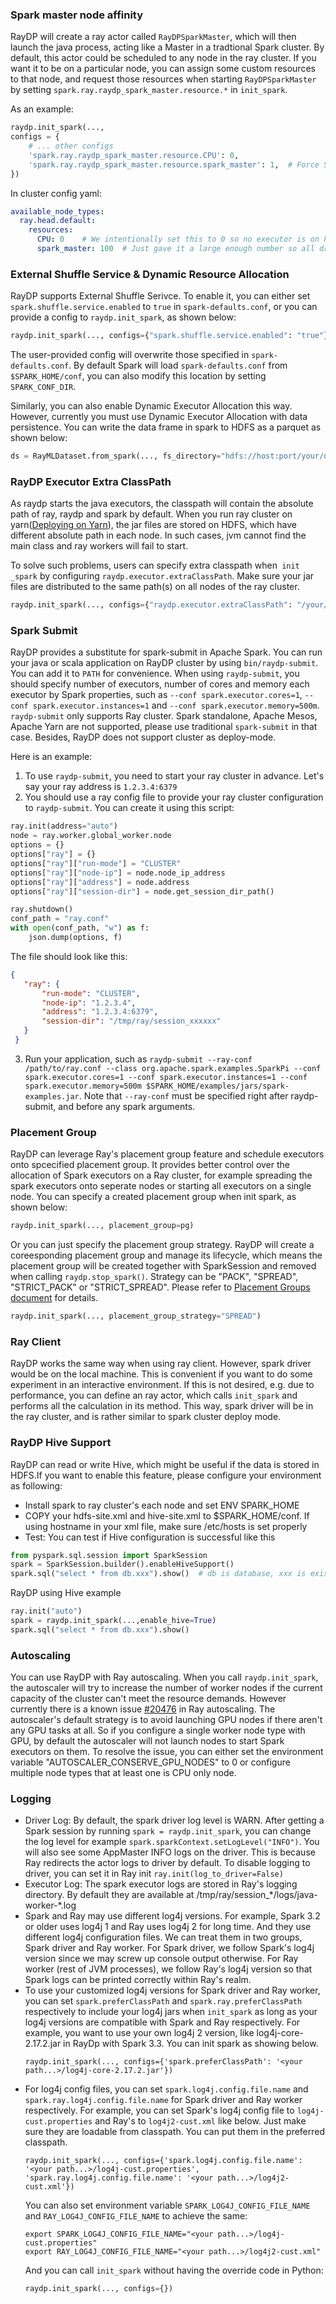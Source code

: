 ### Spark master node affinity

RayDP will create a ray actor called `RayDPSparkMaster`, which will then launch the java process, acting like a Master in a tradtional Spark cluster. By default, this actor could be scheduled to any node in the ray cluster. If you want it to be on a particular node, you can assign some custom resources to that node, and request those resources when starting `RayDPSparkMaster` by setting `spark.ray.raydp_spark_master.resource.*` in `init_spark`.

As an example:

```python
raydp.init_spark(...,
configs = {
    # ... other configs
    'spark.ray.raydp_spark_master.resource.CPU': 0,
    'spark.ray.raydp_spark_master.resource.spark_master': 1,  # Force Spark driver related actor run on headnode
})
```

In cluster config yaml:
```yaml
available_node_types:
  ray.head.default:
    resources:
      CPU: 0    # We intentionally set this to 0 so no executor is on headnode
      spark_master: 100  # Just gave it a large enough number so all drivers are there
```

### External Shuffle Service & Dynamic Resource Allocation

RayDP supports External Shuffle Serivce. To enable it, you can either set `spark.shuffle.service.enabled` to `true` in `spark-defaults.conf`, or you can provide a config to `raydp.init_spark`, as shown below:

```python
raydp.init_spark(..., configs={"spark.shuffle.service.enabled": "true"})
```

The user-provided config will overwrite those specified in `spark-defaults.conf`. By default Spark will load `spark-defaults.conf` from `$SPARK_HOME/conf`, you can also modify this location by setting `SPARK_CONF_DIR`.

Similarly, you can also enable Dynamic Executor Allocation this way. However, currently you must use Dynamic Executor Allocation with data persistence. You can write the data frame in spark to HDFS as a parquet as shown below:

```python
ds = RayMLDataset.from_spark(..., fs_directory="hdfs://host:port/your/directory")
```

### RayDP Executor Extra ClassPath 

As raydp starts the java executors, the classpath will contain the absolute path of ray, raydp and spark by default. When you run ray cluster on yarn([Deploying on Yarn](https://docs.ray.io/en/latest/cluster/yarn.html)), the jar files are stored on HDFS, which have different absolute path in each node. In such cases,  jvm cannot find the main class and ray workers will fail to start. 

To solve such problems, users can specify extra classpath when` init _spark` by configuring `raydp.executor.extraClassPath`. Make sure your jar files are distributed to the same path(s) on all nodes of the ray cluster.

```python
raydp.init_spark(..., configs={"raydp.executor.extraClassPath": "/your/extra/jar/path:/another/path"})
```

### Spark Submit

RayDP provides a substitute for spark-submit in Apache Spark. You can run your java or scala application on RayDP cluster by using `bin/raydp-submit`. You can add it to `PATH` for convenience. When using `raydp-submit`, you should specify number of executors, number of cores and memory each executor by Spark properties, such as `--conf spark.executor.cores=1`, `--conf spark.executor.instances=1` and `--conf spark.executor.memory=500m`. `raydp-submit` only supports Ray cluster. Spark standalone, Apache Mesos, Apache Yarn are not supported, please use traditional `spark-submit` in that case. Besides, RayDP does not support cluster as deploy-mode.

Here is an example:

1. To use `raydp-submit`, you need to start your ray cluster in advance. Let's say your ray address is `1.2.3.4:6379`
2. You should use a ray config file to provide your ray cluster configuration to `raydp-submit`. You can create it using this script: 
```python
ray.init(address="auto")
node = ray.worker.global_worker.node
options = {}
options["ray"] = {}
options["ray"]["run-mode"] = "CLUSTER"
options["ray"]["node-ip"] = node.node_ip_address
options["ray"]["address"] = node.address
options["ray"]["session-dir"] = node.get_session_dir_path()

ray.shutdown()
conf_path = "ray.conf"
with open(conf_path, "w") as f:
    json.dump(options, f)
 ```
 The file should look like this:
 ```json
 {
    "ray": {
        "run-mode": "CLUSTER",
        "node-ip": "1.2.3.4",
        "address": "1.2.3.4:6379",
        "session-dir": "/tmp/ray/session_xxxxxx"
    }
  }
 ```
 3. Run your application, such as `raydp-submit --ray-conf /path/to/ray.conf --class org.apache.spark.examples.SparkPi --conf spark.executor.cores=1 --conf spark.executor.instances=1 --conf spark.executor.memory=500m $SPARK_HOME/examples/jars/spark-examples.jar`. Note that `--ray-conf` must be specified right after raydp-submit, and before any spark arguments.

### Placement Group
RayDP can leverage Ray's placement group feature and schedule executors onto spcecified placement group. It provides better control over the allocation of Spark executors on a Ray cluster, for example spreading the spark executors onto seperate nodes or starting all executors on a single node. You can specify a created placement group when init spark, as shown below:

```python
raydp.init_spark(..., placement_group=pg)
```

Or you can just specify the placement group strategy. RayDP will create a coreesponding placement group and manage its lifecycle, which means the placement group will be created together with SparkSession and removed when calling `raydp.stop_spark()`. Strategy can be "PACK", "SPREAD", "STRICT_PACK" or "STRICT_SPREAD". Please refer to [Placement Groups document](https://docs.ray.io/en/latest/placement-group.html#pgroup-strategy) for details.

```python
raydp.init_spark(..., placement_group_strategy="SPREAD")
```

### Ray Client

RayDP works the same way when using ray client. However, spark driver would be on the local machine. This is convenient if you want to do some experiment in an interactive environment. If this is not desired, e.g. due to performance, you can define an ray actor, which calls `init_spark` and performs all the calculation in its method. This way, spark driver will be in the ray cluster, and is rather similar to spark cluster deploy mode.

### RayDP Hive Support
RayDP can read or write Hive, which might be useful if the data is stored in HDFS.If you want to enable this feature, please configure your environment as following:
+ Install spark to ray cluster's each node and set ENV SPARK_HOME
+ COPY your hdfs-site.xml and hive-site.xml to $SPARK_HOME/conf. If using hostname in your xml file, make sure /etc/hosts is set properly
+ Test: You can test if Hive configuration is successful like this
```python
from pyspark.sql.session import SparkSession
spark = SparkSession.builder().enableHiveSupport()
spark.sql("select * from db.xxx").show()  # db is database, xxx is exists table
```
RayDP using Hive example
```python
ray.init("auto")
spark = raydp.init_spark(...,enable_hive=True)
spark.sql("select * from db.xxx").show()
```


### Autoscaling
You can use RayDP with Ray autoscaling. When you call `raydp.init_spark`, the autoscaler will try to increase the number of worker nodes if the current capacity of the cluster can't meet the resource demands. However currently there is a known issue [#20476](https://github.com/ray-project/ray/issues/20476) in Ray autoscaling. The autoscaler's default strategy is to avoid launching GPU nodes if there aren't any GPU tasks at all. So if you configure a single worker node type with GPU, by default the autoscaler will not launch nodes to start Spark executors on them. To resolve the issue, you can either set the environment variable "AUTOSCALER_CONSERVE_GPU_NODES" to 0 or configure multiple node types that at least one is CPU only node. 


### Logging
+ Driver Log: By default, the spark driver log level is WARN. After getting a Spark session by running `spark = raydp.init_spark`, you can change the log level for example `spark.sparkContext.setLogLevel("INFO")`. You will also see some AppMaster INFO logs on the driver. This is because Ray redirects the actor logs to driver by default. To disable logging to driver, you can set it in Ray init `ray.init(log_to_driver=False)`
+ Executor Log: The spark executor logs are stored in Ray's logging directory. By default they are available at /tmp/ray/session_\*/logs/java-worker-\*.log
+ Spark and Ray may use different log4j versions. For example, Spark 3.2 or older uses log4j 1 and Ray uses log4j 2 for long time. And they use different log4j configuration files. We can treat them in two groups, Spark driver and Ray worker. For Spark driver, we follow Spark's log4j version since we may screw up console output otherwise. For Ray worker (rest of JVM processes), we follow Ray's log4j version so that Spark logs can be printed correctly within Ray's realm.
+ To use your customized log4j versions for Spark driver and Ray worker, you can set `spark.preferClassPath` and `spark.ray.preferClassPath` respectively to include your log4j jars when `init_spark` as long as your log4j versions are compatible with Spark and Ray respectively.
  For example, you want to use your own log4j 2 version, like log4j-core-2.17.2.jar in RayDp with Spark 3.3. You can init spark as showing below.
  ```
  raydp.init_spark(..., configs={'spark.preferClassPath': '<your path...>/log4j-core-2.17.2.jar'})
  ```
+ For log4j config files, you can set `spark.log4j.config.file.name` and `spark.ray.log4j.config.file.name` for Spark driver and Ray worker respectively.
  For example, you can set Spark's log4j config file to `log4j-cust.properties` and Ray's to `log4j2-cust.xml` like below. Just make sure they are loadable from classpath.
  You can put them in the preferred classpath.
  ```
  raydp.init_spark(..., configs={'spark.log4j.config.file.name': '<your path...>/log4j-cust.properties', 'spark.ray.log4j.config.file.name': '<your path...>/log4j2-cust.xml'})
  ```
  You can also set environment variable `SPARK_LOG4J_CONFIG_FILE_NAME` and `RAY_LOG4J_CONFIG_FILE_NAME` to achieve the same:
  ```shell
  export SPARK_LOG4J_CONFIG_FILE_NAME="<your path...>/log4j-cust.properties"
  export RAY_LOG4J_CONFIG_FILE_NAME="<your path...>/log4j2-cust.xml"
  ```
  And you can call `init_spark` without having the override code in Python:
  ```python
  raydp.init_spark(..., configs={})
  ```
